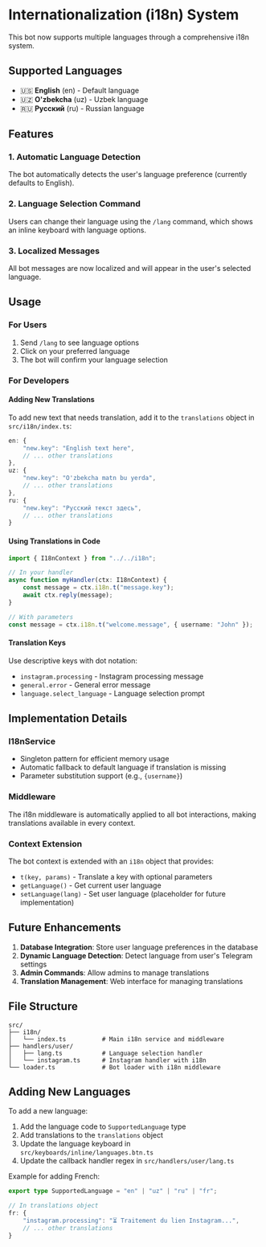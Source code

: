 # Internationalization (i18n) System

This bot now supports multiple languages through a comprehensive i18n system.

## Supported Languages

- 🇺🇸 **English** (en) - Default language
- 🇺🇿 **O'zbekcha** (uz) - Uzbek language
- 🇷🇺 **Русский** (ru) - Russian language

## Features

### 1. Automatic Language Detection
The bot automatically detects the user's language preference (currently defaults to English).

### 2. Language Selection Command
Users can change their language using the `/lang` command, which shows an inline keyboard with language options.

### 3. Localized Messages
All bot messages are now localized and will appear in the user's selected language.

## Usage

### For Users
1. Send `/lang` to see language options
2. Click on your preferred language
3. The bot will confirm your language selection

### For Developers

#### Adding New Translations
To add new text that needs translation, add it to the `translations` object in `src/i18n/index.ts`:

```typescript
en: {
    "new.key": "English text here",
    // ... other translations
},
uz: {
    "new.key": "O'zbekcha matn bu yerda",
    // ... other translations
},
ru: {
    "new.key": "Русский текст здесь",
    // ... other translations
}
```

#### Using Translations in Code
```typescript
import { I18nContext } from "../../i18n";

// In your handler
async function myHandler(ctx: I18nContext) {
    const message = ctx.i18n.t("message.key");
    await ctx.reply(message);
}

// With parameters
const message = ctx.i18n.t("welcome.message", { username: "John" });
```

#### Translation Keys
Use descriptive keys with dot notation:
- `instagram.processing` - Instagram processing message
- `general.error` - General error message
- `language.select_language` - Language selection prompt

## Implementation Details

### I18nService
- Singleton pattern for efficient memory usage
- Automatic fallback to default language if translation is missing
- Parameter substitution support (e.g., `{username}`)

### Middleware
The i18n middleware is automatically applied to all bot interactions, making translations available in every context.

### Context Extension
The bot context is extended with an `i18n` object that provides:
- `t(key, params)` - Translate a key with optional parameters
- `getLanguage()` - Get current user language
- `setLanguage(lang)` - Set user language (placeholder for future implementation)

## Future Enhancements

1. **Database Integration**: Store user language preferences in the database
2. **Dynamic Language Detection**: Detect language from user's Telegram settings
3. **Admin Commands**: Allow admins to manage translations
4. **Translation Management**: Web interface for managing translations

## File Structure

```
src/
├── i18n/
│   └── index.ts          # Main i18n service and middleware
├── handlers/user/
│   ├── lang.ts           # Language selection handler
│   └── instagram.ts      # Instagram handler with i18n
└── loader.ts             # Bot loader with i18n middleware
```

## Adding New Languages

To add a new language:

1. Add the language code to `SupportedLanguage` type
2. Add translations to the `translations` object
3. Update the language keyboard in `src/keyboards/inline/languages.btn.ts`
4. Update the callback handler regex in `src/handlers/user/lang.ts`

Example for adding French:
```typescript
export type SupportedLanguage = "en" | "uz" | "ru" | "fr";

// In translations object
fr: {
    "instagram.processing": "⏳ Traitement du lien Instagram...",
    // ... other translations
}
```

